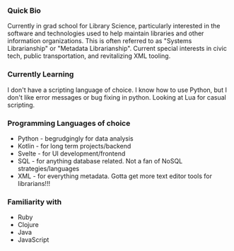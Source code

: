 ### Quick Bio

Currently in grad school for Library Science, particularly interested in the software and technologies used to help maintain libraries and other information organizations. This is often referred to as "Systems Librarianship" or "Metadata Librarianship". Current special interests in civic tech, public transportation, and revitalizing XML tooling.

### Currently Learning

I don't have a scripting language of choice. I know how to use Python, but I don't like error messages or bug fixing in python. Looking at Lua for casual scripting.

### Programming Languages of choice

- Python - begrudgingly for data analysis
- Kotlin - for long term projects/backend
- Svelte - for UI development/frontend
- SQL - for anything database related. Not a fan of NoSQL strategies/languages
- XML - for everything metadata. Gotta get more text editor tools for librarians!!!

### Familiarity with

- Ruby
- Clojure
- Java
- JavaScript

<!--
**ohkio/ohkio** is a ✨ _special_ ✨ repository because its `README.md` (this file) appears on your GitHub profile.

Here are some ideas to get you started:

- 🔭 I’m currently working on ...
- 🌱 I’m currently learning ...
- 👯 I’m looking to collaborate on ...
- 🤔 I’m looking for help with ...
- 💬 Ask me about ...
- 📫 How to reach me: ...
- 😄 Pronouns: ...
- ⚡ Fun fact: ...
-->
